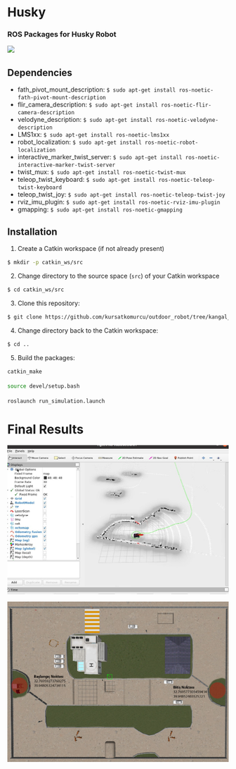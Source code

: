 # Husky
### ROS Packages for Husky Robot

![](https://github.com/Tinker-Twins/Husky/blob/main/Husky.png)

## Dependencies

 - fath_pivot_mount_description: `$ sudo apt-get install ros-noetic-fath-pivot-mount-description`
 - flir_camera_description: `$ sudo apt-get install ros-noetic-flir-camera-description`
 - velodyne_description: `$ sudo apt-get install ros-noetic-velodyne-description`
 - LMS1xx: `$ sudo apt-get install ros-noetic-lms1xx`
 - robot_localization: `$ sudo apt-get install ros-noetic-robot-localization`
 - interactive_marker_twist_server: `$ sudo apt-get install ros-noetic-interactive-marker-twist-server`
 - twist_mux: `$ sudo apt-get install ros-noetic-twist-mux`
 - teleop_twist_keyboard: `$ sudo apt-get install ros-noetic-teleop-twist-keyboard`
 - teleop_twist_joy: `$ sudo apt-get install ros-noetic-teleop-twist-joy`
 - rviz_imu_plugin: `$ sudo apt-get install ros-noetic-rviz-imu-plugin`
 - gmapping: `$ sudo apt-get install ros-noetic-gmapping`

## Installation

1. Create a Catkin workspace (if not already present)
  ```bash
  $ mkdir -p catkin_ws/src
  ```
2. Change directory to the source space (`src`) of your Catkin workspace
  ```bash
  $ cd catkin_ws/src
  ```
3. Clone this repository:
  ```bash
  $ git clone https://github.com/kursatkomurcu/outdoor_robot/tree/kangal_autonomous_ground_vehicle
  ```
4. Change directory back to the Catkin workspace:
  ```bash
  $ cd ..
  ```
5. Build the packages:
  ```bash
  catkin_make

  source devel/setup.bash

  roslaunch run_simulation.launch
  ```
    
# Final Results

![](https://github.com/kursatkomurcu/outdoor_robot/blob/kangal_autonomous_ground_vehicle/kangal.jpeg)

![](https://github.com/kursatkomurcu/outdoor_robot/blob/kangal_autonomous_ground_vehicle/map.jpeg)
